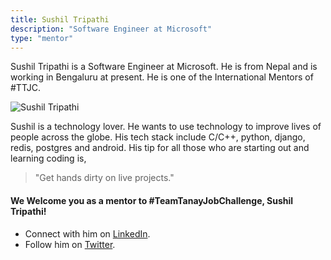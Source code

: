 ```yaml
---
title: Sushil Tripathi
description: "Software Engineer at Microsoft"
type: "mentor"
---
```


Sushil Tripathi is a Software Engineer at Microsoft. He is from Nepal and is working in Bengaluru at present. He is one of the International Mentors of #TTJC.

![Sushil Tripathi](https://raw.githubusercontent.com/tanaypratap/teamtanay.jobchallenge.dev/master/content/mentors_images/sushil_tripathi.jpg)

Sushil is a technology lover. He wants to use technology to improve lives of people across the globe. His tech stack include C/C++, python, django, redis, postgres and android. His tip for all those who are starting out and learning coding is,
> "Get hands dirty on live projects."
 
#### We Welcome you as a mentor to #TeamTanayJobChallenge, Sushil Tripathi!

- Connect with him on [LinkedIn](https://www.linkedin.com/in/sushilt3/).
- Follow him on [Twitter](https://twitter.com/tripsus).
